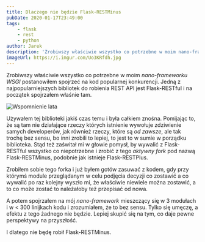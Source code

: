 ```yaml
---
title: Dlaczego nie będzie Flask-RESTMinus
pubDate: 2020-01-17T23:49:00
tags:
    - flask
    - rest
    - python
author: Jarek
description: 'Zrobiwszy właściwie wszystko co potrzebne w moim nano-frameworku WSGI postanowiłem spojrzeć na kod popularnej konkurencji.'
imageUrl: https://i.imgur.com/Uo3KRfdh.jpg
---
```


Zrobiwszy właściwie wszystko co potrzebne w moim _nano-frameworku WSGI_ postanowiłem spojrzeć na kod popularnej konkurencji. Jedną z najpopularniejszych bibliotek do robienia REST API jest Flask-RESTful i na początek spojrzałem właśnie tam.

![Wspomnienie lata](https://i.imgur.com/Uo3KRfdh.jpg)

Używałem tej biblioteki jakiś czas temu i była całkiem znośna. Pomijając to, że są tam nie działające rzeczy których istnienie wywołuje zdziwienie samych developerów, jak również rzeczy, które są _od zawsze_, ale tak trochę bez sensu, bo inni zrobili to lepiej, to jest to w sumie w porządku biblioteka. Stąd też zaświtał mi w głowie pomysł, by wywalić z Flask-RESTful wszystko co niepotrzebne i zrobić z tego _aktywny fork_ pod nazwą Flask-RESTMinus, podobnie jak istnieje Flask-RESTPlus.

Zrobiłem sobie tego forka i już byłem gotów zasuwać z kodem, gdy przy którymś module przeglądanym w celu podjęcia decyzji co zostawić a co wywalić po raz kolejny wyszło mi, że właściwie niewiele można zostawić, a to co może zostać to należałoby też przepisać od nowa.

A potem spojrzałem na mój _nano-framework_ mieszczący się w 3 modułach i w < 300 linijkach kodu i zrozumiałem, że to bez sensu. Tylko się umęczę, a efektu z tego żadnego nie będzie. Lepiej skupić się na tym, co daje pewne perspektywy na przyszłość.

I dlatego nie będę robił Flask-RESTMinus.
